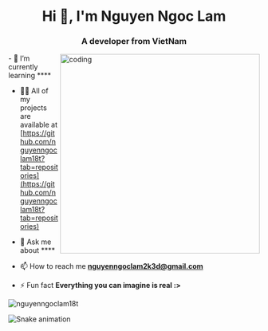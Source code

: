<h1 align="center">Hi 👋, I'm Nguyen Ngoc Lam</h1>
<h3 align="center">A  developer from VietNam</h3>
<img align="right" alt="coding" width="400" src="[https://camo.githubusercontent.com/5ddf73ad3a205111cf8c686f687fc216c2946a75005718c8da5b837ad9de78c9/68747470733a2f2f7468756d62732e6766796361742e636f6d2f4576696c4e657874446576696c666973682d736d616c6c2e676966](https://encrypted-tbn0.gstatic.com/images?q=tbn:ANd9GcTgmXy69YzLGpXQPHvzqK837u_fkSiFu5cg7Q&usqp=CAU)">
- 🌱 I’m currently learning ****

- 👨‍💻 All of my projects are available at [https://github.com/nguyenngoclam18t?tab=repositories](https://github.com/nguyenngoclam18t?tab=repositories)

- 💬 Ask me about ****

- 📫 How to reach me **nguyenngoclam2k3d@gmail.com**

- ⚡ Fun fact **Everything you can imagine is real :>**


<p align="left">
</p>


<p><img align="center" src="https://github-readme-stats.vercel.app/api/top-langs?username=nguyenngoclam18t&show_icons=true&locale=en&layout=compact" alt="nguyenngoclam18t" /></p>


![Snake animation](https://github.com/nguyenngoclam18t/nguyenngoclam18t/blob/output/github-contribution-grid-snake.svg#gh-dark-mode-only)
